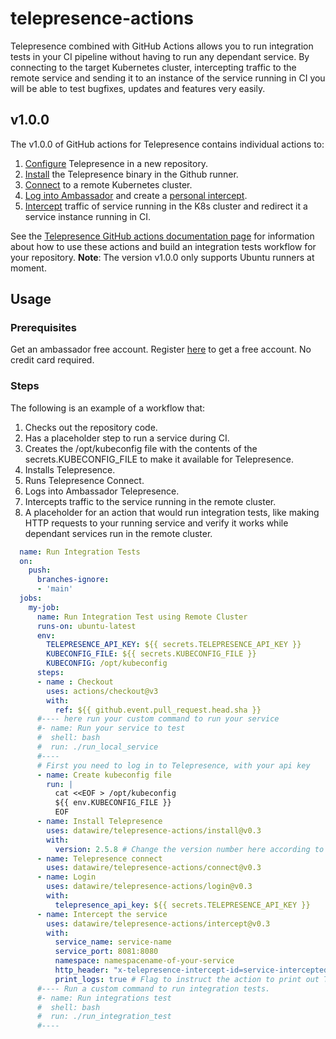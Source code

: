 # telepresence-actions

Telepresence combined with GitHub Actions allows you to run integration tests in your CI pipeline without having to run any dependant service. By connecting to the target Kubernetes cluster, intercepting traffic to the remote service and sending it to an instance of the service running in CI you will be able to test bugfixes, updates and features very easily.

## v1.0.0

The v1.0.0 of GitHub actions for Telepresence contains individual actions to:

1. [Configure](./configure) Telepresence in a new repository.
1. [Install](./install) the Telepresence binary in the Github runner.
1. [Connect](./connect) to a remote Kubernetes cluster.
1. [Log into Ambassador](./login) and create a [personal intercept](https://www.getambassador.io/docs/telepresence/latest/concepts/intercepts/#personal-intercept).
1. [Intercept](./intercept) traffic of service running in the K8s cluster and redirect it a service instance running in CI.

See the [Telepresence GitHub actions documentation page](https://www.getambassador.io/docs/telepresence/latest/ci/github-actions/) for information about how to use these actions and build an integration tests workflow for your repository.
**Note**: The version v1.0.0 only supports Ubuntu runners at moment.

## Usage
### Prerequisites
Get an ambassador free account. Register [here](https://app.getambassador.io/auth/realms/production/protocol/openid-connect/auth?client_id=telepresence-github-actions&response_type=code&code_challenge=qhXI67CwarbmH-pqjDIV1ZE6kqggBKvGfs69cxst43w&code_challenge_method=S256&redirect_uri=https://app.getambassador.io) to get a free account. No credit card required.

### Steps
The following is an example of a workflow that:

1. Checks out the repository code.
1. Has a placeholder step to run a service during CI.
1. Creates the /opt/kubeconfig file with the contents of the secrets.KUBECONFIG_FILE to make it available for Telepresence.
1. Installs Telepresence.
1. Runs Telepresence Connect.
1. Logs into Ambassador Telepresence.
1. Intercepts traffic to the service running in the remote cluster.
1. A placeholder for an action that would run integration tests, like making HTTP requests to your running service and verify it works while dependant services run in the remote cluster.

```yaml
  name: Run Integration Tests
  on:
    push:
      branches-ignore:
      - 'main'
  jobs:
    my-job:
      name: Run Integration Test using Remote Cluster
      runs-on: ubuntu-latest
      env:
        TELEPRESENCE_API_KEY: ${{ secrets.TELEPRESENCE_API_KEY }}
        KUBECONFIG_FILE: ${{ secrets.KUBECONFIG_FILE }}
        KUBECONFIG: /opt/kubeconfig
      steps:
      - name : Checkout
        uses: actions/checkout@v3
        with:
          ref: ${{ github.event.pull_request.head.sha }}
      #---- here run your custom command to run your service
      #- name: Run your service to test
      #  shell: bash
      #  run: ./run_local_service
      #----
      # First you need to log in to Telepresence, with your api key
      - name: Create kubeconfig file
        run: |
          cat <<EOF > /opt/kubeconfig
          ${{ env.KUBECONFIG_FILE }}
          EOF
      - name: Install Telepresence
        uses: datawire/telepresence-actions/install@v0.3
        with:
          version: 2.5.8 # Change the version number here according to the version of Telepresence in your cluster or omit this parameter to install the latest version
      - name: Telepresence connect
        uses: datawire/telepresence-actions/connect@v0.3
      - name: Login
        uses: datawire/telepresence-actions/login@v0.3
        with:
          telepresence_api_key: ${{ secrets.TELEPRESENCE_API_KEY }}
      - name: Intercept the service
        uses: datawire/telepresence-actions/intercept@v0.3
        with:
          service_name: service-name
          service_port: 8081:8080
          namespace: namespacename-of-your-service
          http_header: "x-telepresence-intercept-id=service-intercepted" # Custom HTTP header name and value that will identify traffic desired to go to the local service instace.
          print_logs: true # Flag to instruct the action to print out Telepresence logs and export an artifact with them
      #---- Run a custom command to run integration tests.
      #- name: Run integrations test
      #  shell: bash
      #  run: ./run_integration_test
      #----
```

